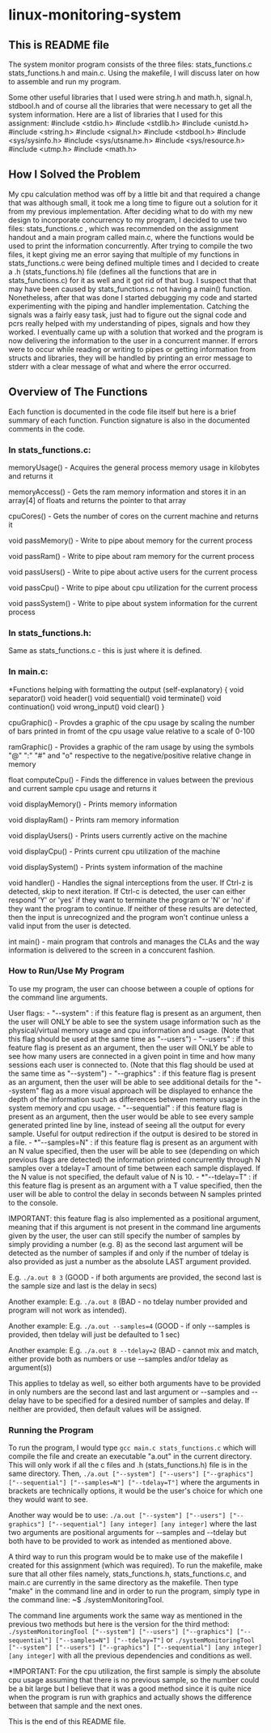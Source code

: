 # linux-monitoring-system

## This is README file

The system monitor program consists of the three files: stats_functions.c stats_functions.h and main.c. Using the makefile, I will discuss later on how to assemble and run my program.

Some other useful libraries that I used were string.h and math.h, signal.h, stdbool.h and of course all the libraries that were necessary to get all the system information. Here are a list of libraries that I used for this assignment: #include <stdio.h> #include <stdlib.h> #include <unistd.h> #include <string.h> #include <signal.h> #include <stdbool.h> #include <sys/sysinfo.h> #include <sys/utsname.h> #include <sys/resource.h> #include <utmp.h> #include <math.h>

## How I Solved the Problem

My cpu calculation method was off by a little bit and that required a change that was although small, it took me a long time to figure out a solution for it from my previous implementation. After deciding what to do with my new design to incorporate concurrency to my program, I decided to use two files: stats_functions.c , which was recommended on the assignment handout and a main program called main.c, where the functions would be used to print the information concurrently. After trying to compile the two files, it kept giving me an error saying that multiple of my functions in stats_functions.c were being defined multiple times and I decided to create a .h (stats_functions.h) file (defines all the functions that are in stats_functions.c) for it as well and it got rid of that bug. I suspect that that may have been caused by stats_functions.c not having a main() function. Nonetheless, after that was done I started debugging my code and started experimenting with the piping and handler implementation. Catching the signals was a fairly easy task, just had to figure out the signal code and pcrs really helped with my understanding of pipes, signals and how they worked. I eventually came up with a solution that worked and the program is now delivering the information to the user in a concurrent manner. If errors were to occur while reading or writing to pipes or getting information from structs and libraries, they will be handled by printing an error message to stderr with a clear message of what and where the error occurred.

## Overview of The Functions

Each function is documented in the code file itself but here is a brief summary of each function. Function signature is also in the documented comments in the code.

### In stats_functions.c:

memoryUsage() - Acquires the general process memory usage in kilobytes and returns it

memoryAccess() - Gets the ram memory information and stores it in an array[4] of floats and returns the pointer to that array

cpuCores() - Gets the number of cores on the current machine and returns it

void passMemory() - Write to pipe about memory for the current process

void passRam() - Write to pipe about ram memory for the current process

void passUsers() - Write to pipe about active users for the current process

void passCpu() - Write to pipe about cpu utilization for the current process

void passSystem() - Write to pipe about system information for the current process

### In stats_functions.h:

Same as stats_functions.c - this is just where it is defined.

### In main.c:

*Functions helping with formatting the output (self-explanatory) { void separator() void header() void sequential() void terminate() void continuation() void wrong_input() void clear() }

cpuGraphic() - Provdes a graphic of the cpu usage by scaling the number of bars printed in fromt of the cpu usage value relative to a scale of 0-100

ramGraphic() - Provides a graphic of the ram usage by using the symbols "@" ":" "#" and "o" respective to the negative/positive relative change in memory

float computeCpu() - Finds the difference in values between the previous and current sample cpu usage and returns it

void displayMemory() - Prints memory information

void displayRam() - Prints ram memory information

void displayUsers() - Prints users currently active on the machine

void displayCpu() - Prints current cpu utilization of the machine

void displaySystem() - Prints system information of the machine

void handler() - Handles the signal interceptions from the user. If Ctrl-z is detected, skip to next iteration. If Ctrl-c is detected, the user can either respond 'Y' or 'yes' if they want to terminate the program or 'N' or 'no' if they want the program to continue. If neither of these results are detected, then the input is unrecognized and the program won't continue unless a valid input from the user is detected.

int main() - main program that controls and manages the CLAs and the way information is delivered to the screen in a conccurent fashion.

### How to Run/Use My Program

To use my program, the user can choose between a couple of options for the command line arguments.

User flags: - "--system" : if this feature flag is present as an argument, then the user will ONLY be able to see the system usage information such as the physical/virtual memory usage and cpu information and usage. (Note that this flag should be used at the same time as "--users") - "--users" : if this feature flag is present as an argument, then the user will ONLY be able to see how many users are connected in a given point in time and how many sessions each user is connected to. (Note that this flag should be used at the same time as "--system") - "--graphics" : if this feature flag is present as an argument, then the user will be able to see additional details for the "--system" flag as a more visual approach will be displayed to enhance the depth of the information such as differences between memory usage in the system memory and cpu usage. - "--sequential" : if this feature flag is present as an argument, then the user would be able to see every sample generated printed line by line, instead of seeing all the output for every sample. Useful for output redirection if the output is desired to be stored in a file. - *"--samples=N" : if this feature flag is present as an argument with an N value specified, then the user will be able to see (depending on which previous flags are detected) the information printed concurrently through N samples over a tdelay=T amount of time between each sample displayed. If the N value is not specified, the default value of N is 10. - *"--tdelay=T" : if this feature flag is present as an argument with a T value specified, then the user will be able to control the delay in seconds between N samples printed to the console.

IMPORTANT: this feature flag is also implemented as a positional argument, meaning that if this argument is not  present in the command line arguments given by the user, the user can still specify the number of samples by simply providing a number (e.g. 8) as the second last argument will be detected as the number of samples if and only if the number of tdelay is also provided as just a number as the absolute LAST argument provided.

E.g. `./a.out 8 3` (GOOD - if both arguments are provided, the second last is the sample size and last is the delay in secs)

Another example: E.g. `./a.out 8` (BAD - no tdelay number provided and program will not work as intended).

Another example: E.g. `./a.out --samples=4` (GOOD - if only --samples is provided, then tdelay will just be defaulted to 1 sec)

Another example: E.g. `./a.out 8 --tdelay=2` (BAD - cannot mix and match, either provide both as numbers or use --samples and/or tdelay as argument(s))

This applies to tdelay as well, so either both arguments have to be provided in only numbers are the second last and last argument or --samples and --delay have to be specified for a desired number of samples and delay. If neither are provided, then default values will be assigned.

### Running the Program

To run the program, I would type `gcc main.c stats_functions.c` which will compile the file and create an executable "a.out" in the current directory. This will only work if all the c files and .h (stats_functions.h) file is in the same directory. Then, `./a.out ["--system"] ["--users"] ["--graphics"] ["--sequential"] ["--samples=N"] ["--tdelay=T"]` where the arguments in brackets are technically options, it would be the user's choice for which one they would want to see.

Another way would be to use: `./a.out ["--system"] ["--users"] ["--graphics"] ["--sequential"] [any integer] [any integer]` where the last two arguments are positional arguments for --samples and --tdelay but both have to be provided to work as intended as mentioned above.

A third way to run this program would be to make use of the makefile I created for this assignment (which was required). To run the makefile, make sure that all other files namely, stats_functions.h, stats_functions.c, and main.c are currently in the same directory as the makefile. Then type "make" in the command line and in order to run the program, simply type in the command line: ~$ ./systemMonitoringTool.

The command line arguments work the same way as mentioned in the previous two methods but here is the version for the third method: `./systemMonitoringTool ["--system"] ["--users"] ["--graphics"] ["--sequential"] ["--samples=N"] ["--tdelay=T"]` or `./systemMonitoringTool ["--system"] ["--users"] ["--graphics"] ["--sequential"] [any integer] [any integer]` with all the previous dependencies and conditions as well.

*IMPORTANT: For the cpu utilization, the first sample is simply the absolute cpu usage assuming that there is no previous sample, so the number could be a bit large but I believe that it was a good method since it is quite nice when the program is run with graphics and actually shows the difference between that sample and the next ones.

This is the end of this README file.
